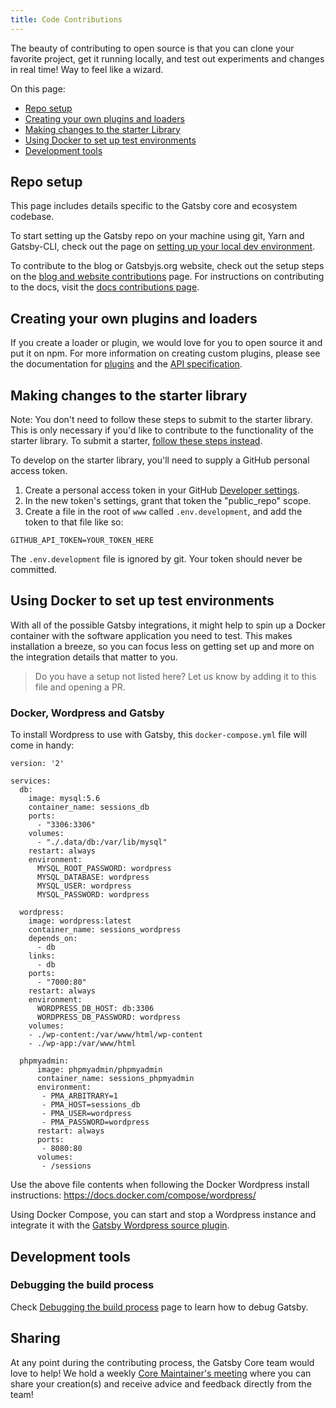 ```yaml
---
title: Code Contributions
---
```


The beauty of contributing to open source is that you can clone your favorite project, get it running locally, and test out experiments and changes in real time! Way to feel like a wizard.

On this page:

- [Repo setup](#repo-setup)
- [Creating your own plugins and loaders](#creating-your-own-plugins-and-loaders)
- [Making changes to the starter Library](#making-changes-to-the-starter-library)
- [Using Docker to set up test environments](#using-docker-to-set-up-test-environments)
- [Development tools](#development-tools)

## Repo setup

This page includes details specific to the Gatsby core and ecosystem codebase.

To start setting up the Gatsby repo on your machine using git, Yarn and Gatsby-CLI, check out the page on [setting up your local dev environment](/contributing/setting-up-your-local-dev-environment/).

To contribute to the blog or Gatsbyjs.org website, check out the setup steps on the [blog and website contributions](/contributing/blog-and-website-contributions/) page. For instructions on contributing to the docs, visit the [docs contributions page](/contributing/docs-contributions/).

## Creating your own plugins and loaders

If you create a loader or plugin, we would love for you to open source it and put it on npm. For more information on creating custom plugins, please see the documentation for [plugins](/docs/plugins/) and the [API specification](/docs/api-specification/).

## Making changes to the starter library

Note: You don't need to follow these steps to submit to the starter library. This is only necessary if you'd like to contribute to the functionality of the starter library. To submit a starter, [follow these steps instead](/contributing/submit-to-starter-library/).

To develop on the starter library, you'll need to supply a GitHub personal access token.

1. Create a personal access token in your GitHub [Developer settings](https://github.com/settings/tokens).
2. In the new token's settings, grant that token the "public_repo" scope.
3. Create a file in the root of `www` called `.env.development`, and add the token to that file like so:

```text:title=.env.development
GITHUB_API_TOKEN=YOUR_TOKEN_HERE
```

The `.env.development` file is ignored by git. Your token should never be committed.

## Using Docker to set up test environments

With all of the possible Gatsby integrations, it might help to spin up a Docker container with the software application you need to test. This makes installation a breeze, so you can focus less on getting set up and more on the integration details that matter to you.

> Do you have a setup not listed here? Let us know by adding it to this file and opening a PR.

### Docker, Wordpress and Gatsby

To install Wordpress to use with Gatsby, this `docker-compose.yml` file will come in handy:

```
version: '2'

services:
  db:
    image: mysql:5.6
    container_name: sessions_db
    ports:
      - "3306:3306"
    volumes:
      - "./.data/db:/var/lib/mysql"
    restart: always
    environment:
      MYSQL_ROOT_PASSWORD: wordpress
      MYSQL_DATABASE: wordpress
      MYSQL_USER: wordpress
      MYSQL_PASSWORD: wordpress

  wordpress:
    image: wordpress:latest
    container_name: sessions_wordpress
    depends_on:
      - db
    links:
      - db
    ports:
      - "7000:80"
    restart: always
    environment:
      WORDPRESS_DB_HOST: db:3306
      WORDPRESS_DB_PASSWORD: wordpress
    volumes:
    - ./wp-content:/var/www/html/wp-content
    - ./wp-app:/var/www/html

  phpmyadmin:
      image: phpmyadmin/phpmyadmin
      container_name: sessions_phpmyadmin
      environment:
       - PMA_ARBITRARY=1
       - PMA_HOST=sessions_db
       - PMA_USER=wordpress
       - PMA_PASSWORD=wordpress
      restart: always
      ports:
       - 8080:80
      volumes:
       - /sessions
```

Use the above file contents when following the Docker Wordpress install instructions: https://docs.docker.com/compose/wordpress/

Using Docker Compose, you can start and stop a Wordpress instance and integrate it with the [Gatsby Wordpress source plugin](/docs/sourcing-from-wordpress/).

## Development tools

### Debugging the build process

Check [Debugging the build process](/docs/debugging-the-build-process/) page to learn how to debug Gatsby.

## Sharing

At any point during the contributing process, the Gatsby Core team would love to help! We hold a weekly [Core Maintainer's meeting](/contributing/commnuity#core-maintainers-meeting) where you can share your creation(s) and receive advice and feedback directly from the team!

